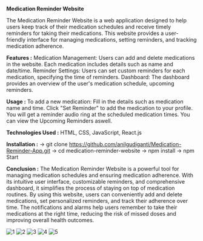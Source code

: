 **Medication Reminder Website**

The Medication Reminder Website is a web application designed to help users keep track of their medication schedules and receive timely reminders for taking their medications.
This website provides a user-friendly interface for managing medications, setting reminders, and tracking medication adherence.

**Features :**
Medication Management: Users can add and delete medications in the website. Each medication includes details such as name and date/time.
Reminder Settings: Users can set custom reminders for each medication, specifying the time of reminders.
Dashboard: The dashboard provides an overview of the user's medication schedule, upcoming reminders.

**Usage :**
To add a new medication:
Fill in the details such as medication name and time.
Click "Set Reminder" to add the medication to your profile.
You will get a reminder audio ring at the scheduled medication times.
You can view the Upcoming Reminders aswell.

**Technologies Used :**
HTML, 
CSS, 
JavaScript, 
React.js 

**Installation :**
 -> git clone https://github.com/anilgudiganti/Medication-Reminder-App.git
 -> cd medication-reminder-website
 -> npm install
 -> npm Start

**Conclusion :**
The Medication Reminder Website is a powerful tool for managing medication schedules and ensuring medication adherence. With its intuitive user interface, customizable reminders, and comprehensive dashboard, it simplifies the process of staying on top of medication routines.
By using this website, users can conveniently add and delete medications, set personalized reminders, and track their adherence over time. The notifications and alarms help users remember to take their medications at the right time, reducing the risk of missed doses and improving overall health outcomes.

![1](https://github.com/anilgudiganti/Medication-Reminder-App/assets/128602229/84490520-2f6e-4956-b1a1-d464b33c5105)
![2](https://github.com/anilgudiganti/Medication-Reminder-App/assets/128602229/3531c92e-d02f-4c99-88a6-833d957aba7a)
![3](https://github.com/anilgudiganti/Medication-Reminder-App/assets/128602229/62825969-58d7-4350-b86a-4caad0f90759)
![4](https://github.com/anilgudiganti/Medication-Reminder-App/assets/128602229/800fcc0f-0844-4682-8e4c-b863793786f7)
![5](https://github.com/anilgudiganti/Medication-Reminder-App/assets/128602229/63e51cb9-d361-46fd-9b9c-85c12198dc2f)
